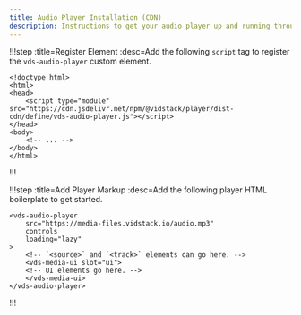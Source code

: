 ```yaml
---
title: Audio Player Installation (CDN)
description: Instructions to get your audio player up and running through a CDN.
---
```


!!!step :title=Register Element :desc=Add the following `script` tag to register the `vds-audio-player` custom element.

```html:copy-highlight{4}
<!doctype html>
<html>
<head>
	<script type="module" src="https://cdn.jsdelivr.net/npm/@vidstack/player/dist-cdn/define/vds-audio-player.js"></script>
</head>
<body>
	<!-- ... -->
</body>
</html>
```

!!!

!!!step :title=Add Player Markup :desc=Add the following player HTML boilerplate to get started.

```html:copy
<vds-audio-player
	src="https://media-files.vidstack.io/audio.mp3"
	controls
	loading="lazy"
>
	<!-- `<source>` and `<track>` elements can go here. -->
	<vds-media-ui slot="ui">
  	<!-- UI elements go here. -->
	</vds-media-ui>
</vds-audio-player>
```

!!!
